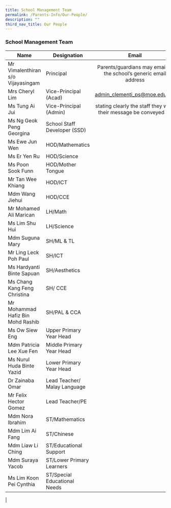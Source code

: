 ```yaml
---
title: School Management Team
permalink: /Parents-Info/Our-People/
description: ""
third_nav_title: Our People
---
```

### School Management Team

| Name | Designation | Email  |
|---|---|:---:|
| Mr Vimalenthiran s/o Vijayasingam | Principal | Parents/guardians may email to the school’s generic email address |
| Mrs Cheryl Lim | Vice-Principal (Acad) | [admin_clementi_ps@moe.edu.sg](admin_clementi_ps@moe.edu.sg),  |
| Ms Tung Ai Jui  | Vice-Principal (Admin)  | stating clearly the staff they wish their message be conveyed to. |
| Ms Ng Geok Peng Georgina | School Staff Developer (SSD) |   |
| Ms Ewe Jun Wen | HOD/Mathematics  |   |
| Ms Er Yen Ru | HOD/Science |   |
| Ms Poon Sook Funn | HOD/Mother Tongue |   |
| Mr Tan Wee Khiang | HOD/ICT |   |
| Mdm Wang Jiehui | HOD/CCE |   |
| Mr  Mohamed Ali Marican  | LH/Math  |   |
| Ms Lim Shu Hui  | LH/Science  |   |
| Mdm Suguna Mary | SH/ML & TL |   |
| Mr Ling Leck Poh Paul | SH/ICT |   |
| Ms Hardyanti Binte Sapuan | SH/Aesthetics |   |
| Ms Chang Kang Feng Christina | SH/ CCE  |   |
| Mr Mohammad Hafiz Bin Mohd Rashib | SH/PAL & CCA |   |
| Ms Ow Siew Eng | Upper Primary Year Head |   |
| Mdm Patricia Lee Xue Fen | Middle Primary Year Head |   |
| Ms Nurul Huda Binte Yazid | Lower Primary Year Head |   |
| Dr Zainaba Omar | Lead Teacher/ Malay Language  |   |
| Mr Felix Hector Gomez | Lead Teacher/PE |   |
| Mdm Nora Ibrahim | ST/Mathematics |   |
| Mdm Lim Ai Fang | ST/Chinese |   |
| Mdm Liaw Li Ching | ST/Educational Support |   |
| Mdm Suraya Yacob | ST/Lower Primary Learners |   |
| Ms Lim Koon Pei Cynthia  | ST/Special Educational Needs | 
|